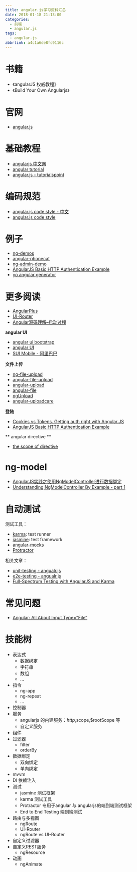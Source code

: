 ```yaml
---
title: angular.js学习资料汇总
date: 2018-01-18 21:13:00
categories:
  - 前端
  - angular.js
tags:
  - angular.js
abbrlink: a4c1a6de8fc9116c
---
```


# 书籍

* 《angularJS 权威教程》
* 《Build Your Own Angularjs》

# 官网

* [angular.js](https://angularjs.org/)

# 基础教程

* [angularjs 中文网](http://www.angularjs.net.cn/)
* [angular tutorial](http://learnkode.com/Tutorial/Angular/angular-introduction)
* [angular.js - tutorialspoint](https://www.tutorialspoint.com/angularjs/index.htm)

# 编码规范

* [angular.js code style - 中文](https://github.com/johnpapa/angular-styleguide/blob/master/a1/i18n/zh-CN.md)
* [angular.js code style](https://github.com/johnpapa/angular-styleguide/blob/master/a1/README.md)

# 例子

* [ng-demos](https://github.com/johnpapa/ng-demos)
* [angular-phonecat](https://github.com/angular/angular-phonecat)
* [ng-admin-demo](https://github.com/marmelab/ng-admin-demo)
* [AngularJS Basic HTTP Authentication Example](https://github.com/cornflourblue/angular-authentication-example)
* [yo angular generator](https://github.com/yeoman/generator-angular)

# 更多阅读

* [AngularPlus](https://github.com/AngularPlus/AngularPlus)
* [UI-Router](https://ui-router.github.io/)
* [Angular源码理解–启动过程](http://lib.csdn.net/article/angularjs/8614)

**angular UI**

* [angular ui bootstrap](http://angular-ui.github.io/bootstrap/)
* [angular UI](https://angular-ui.github.io/)
* [SUI Mobile - 阿里巴巴](http://www.angularui.cn/)

**文件上传**

* [ng-file-upload](https://github.com/danialfarid/ng-file-upload)
* [angular-file-upload](https://github.com/nervgh/angular-file-upload/)
* [angular-upload](https://github.com/leon/angular-upload)
* [angular-file](https://github.com/uor/angular-file)
* [ngUpload](https://github.com/twilson63/ngUpload)
* [angular-uploadcare](https://github.com/uploadcare/angular-uploadcare)

**登陆**
* [Cookies vs Tokens. Getting auth right with Angular.JS](https://auth0.com/blog/angularjs-authentication-with-cookies-vs-token/)
* [AngularJS Basic HTTP Authentication Example](http://jasonwatmore.com/post/2014/05/26/angularjs-basic-http-authentication-example)

** angular directive ** 

* [the scope of directive](https://www.undefinednull.com/2014/02/11/mastering-the-scope-of-a-directive-in-angularjs/)

# ng-model

* [AngularJS实践之使用NgModelController进行数据绑定](http://www.jb51.net/article/94136.htm)
* [Understanding NgModelController By Example - part 1](http://radify.io/blog/understanding-ngmodelcontroller-by-example-part-1/)

# 自动测试

测试工具：
* [karma](https://karma-runner.github.io/2.0/index.html): test runner
* [jasmine](https://jasmine.github.io/): test framework
* [angular-mocks](https://docs.angularjs.org/guide/unit-testing#angular-mocks)
* [Protractor](http://www.protractortest.org/#/)

相关文章：
* [unit-testing - angualr.js](https://docs.angularjs.org/guide/unit-testing)
* [e2e-testing - angualr.js](https://docs.angularjs.org/guide/e2e-testing)
* [Full-Spectrum Testing with AngularJS and Karma](https://www.yearofmoo.com/2013/01/full-spectrum-testing-with-angularjs-and-karma.html)

# 常见问题

* [Angular: All About Input Type=”File”](http://luxiyalu.com/angular-all-about-inputfile/)

# 技能树

* 表达式
    - 数据绑定
    - 字符串
    - 数组
    - ...
* 指令
    - ng-app
    - ng-repeat
    - ...
* 控制器
* 服务
    - angularjs 的内建服务：$http,$scope,$rootScope 等
    - 自定义服务
* 组件
* 过滤器
    - filter
    - orderBy
* 数据绑定
    - 双向绑定
    - 单向绑定
* mvvm
* DI 依赖注入
* 测试
    - jasmine 测试框架
    - karma 测试工具
    - Protractor 专用于angular 与 angularjs的端到端测试框架
    - End to End Testing 端到端测试
* 路由与多视图
    - ngRoute
    - UI-Router
    - ngRoute vs UI-Router
* 自定义过滤器
* 自定义REST服务
    - ngResource
* 动画
    - ngAnimate 

